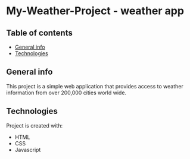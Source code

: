 # My-Weather-Project - weather app
## Table of contents
* [General info](#general-info)
* [Technologies](#technologies)


## General info
This project is a simple web application that provides access to weather information from over 200,000 cities world wide. 
	
## Technologies
Project is created with:
* HTML
* CSS
* Javascript
	
